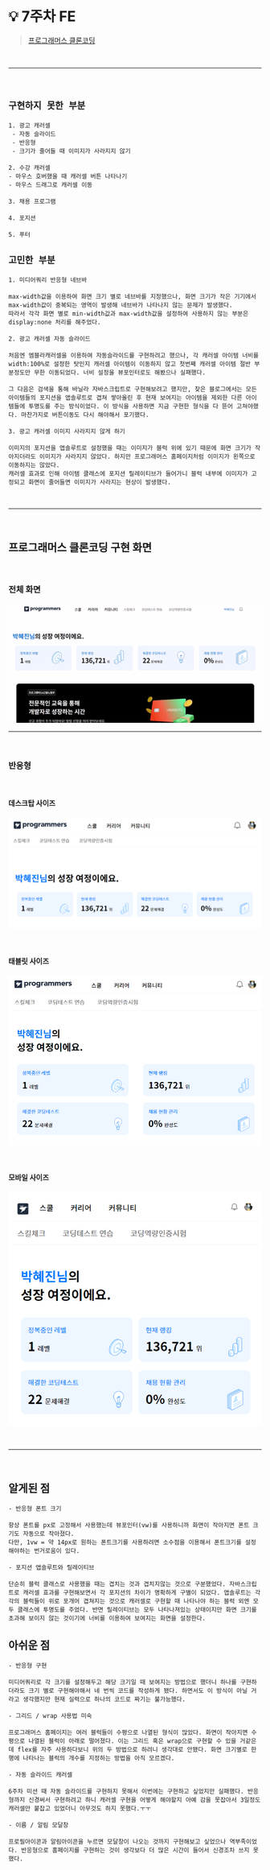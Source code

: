 # 💡 **7주차 FE**

> [프로그래머스 클론코딩](https://programmers.co.kr/?utm_source=google&utm_medium=cpc&utm_campaign=brand_prgms_pc&gclid=CjwKCAiAwomeBhBWEiwAM43YIJiHepkMDSrg1XtsQjWCyu3ik3_xxAnskof8VS_8SRKQRf2WzA9jNRoCrKMQAvD_BwE)
> 
> 
<br>
<hr>
<br>

## **`구현하지 못한 부분`**

    1. 광고 캐러셀 
     - 자동 슬라이드
     - 반응형
     - 크기가 줄어들 때 이미지가 사라지지 않기

    2. 수강 캐러셀
    - 마우스 호버했을 때 캐러셀 버튼 나타나기
    - 마우스 드래그로 캐러셀 이동

    3. 채용 프로그램

    4. 포지션

    5. 푸터


## **`고민한 부분`**
    1. 미디어쿼리 반응형 네브바

    max-width값을 이용하여 화면 크기 별로 네브바를 지정했으나, 화면 크기가 작은 기기에서 max-width값이 중복되는 영역이 발생해 네브바가 나타나지 않는 문제가 발생했다.
    따라서 각각 화면 별로 min-width값과 max-width값을 설정하여 사용하지 않는 부분은 display:none 처리를 해주었다.

    2. 광고 캐러셀 자동 슬라이드

    처음엔 엠블라캐러셀을 이용하여 자동슬라이드를 구현하려고 했으나, 각 캐러셀 아이템 너비를 width:100%로 설정한 탓인지 캐러셀 아이템이 이동하지 않고 첫번째 캐러셀 아이템 절반 부분정도만 무한 이동되었다. 너비 설정을 뷰포인터로도 해봤으나 실패했다.
    
    그 다음은 검색을 통해 바닐라 자바스크립트로 구현해보려고 했지만, 찾은 블로그에서는 모든 아이템들의 포지션을 앱솔루트로 겹쳐 쌓아올린 후 현재 보여지는 아이템을 제외한 다른 아이템들에 투명도를 주는 방식이었다. 이 방식을 사용하면 지금 구현한 형식을 다 뜯어 고쳐야했다. 마찬가지로 버튼이동도 다시 해야해서 포기했다.

    3. 광고 캐러셀 이미지 사라지지 않게 하기

    이미지의 포지션을 앱솔루트로 설정했을 때는 이미지가 블럭 위에 있기 때문에 화면 크기가 작아지더라도 이미지가 사라지지 않았다. 하지만 프로그래머스 홈페이지처럼 이미지가 왼쪽으로 이동하지는 않았다.
    캐러셀 효과로 인해 아이템 클래스에 포지션 릴레이티브가 들어가니 블럭 내부에 이미지가 고정되고 화면이 줄어들면 이미지가 사라지는 현상이 발생했다. 

<br>
<hr>
<br>

## 프로그래머스 클론코딩 구현 화면

<br>

### **전체 화면**

<img src="./desktop_size.gif">

<hr>
<br>

### **반응형**

<br>

#### **데스크탑 사이즈**
![데스크탑](./desktop_size.PNG)

<br>

#### **태블릿 사이즈**
![데스크탑](./tablet_size.PNG)

<br>

#### **모바일 사이즈**
![데스크탑](./mobile_size.PNG)

<br>
<hr>
<br>

## 알게된 점
    - 반응형 폰트 크기

    항상 폰트를 px로 고정해서 사용했는데 뷰포인터(vw)를 사용하니까 화면이 작아지면 폰트 크기도 자동으로 작아졌다.
    다만, 1vw = 약 14px로 원하는 폰트크기를 사용하려면 소수점을 이용해서 폰트크기를 설정해야하는 번거로움이 있다.

    - 포지션 앱솔루트와 릴레이티브

    단순히 블럭 클래스로 사용했을 때는 겹치는 것과 겹치지않는 것으로 구분했었다. 자바스크립트로 캐러셀 효과를 구현해보면서 각 포지션의 차이가 명확하게 구별이 되었다. 앱솔루트는 각각의 블럭들이 위로 포개어 겹쳐지는 것으로 캐러셀로 구현할 때 나타나야 하는 블럭 외엔 모두 클래스에 투명도를 주었다. 반면 릴레이티브는 모두 나타나져있는 상태이지만 화면 크기를 초과해 보이지 않는 것이기에 너비를 이용하여 보여지는 화면을 설정한다.


## 아쉬운 점
    - 반응형 구현

    미디어쿼리로 각 크기를 설정해두고 해당 크기일 때 보여지는 방법으로 했더니 하나를 구현하더라도 크기 별로 구현해야해서 네 번씩 코드를 작성하게 됐다. 하면서도 이 방식이 아닐 거라고 생각했지만 현재 실력으로 하나의 코드로 짜기는 불가능했다.

    - 그리드 / wrap 사용법 미숙

    프로그래머스 홈페이지는 여러 블럭들이 수평으로 나열된 형식이 많았다. 화면이 작아지면 수평으로 나열된 블럭이 아래로 떨어졌다. 이는 그리드 혹은 wrap으로 구현할 수 있을 거같은데 flex를 자주 사용하다보니 위의 두 방법으로 하려니 생각대로 안됐다. 화면 크기별로 한 행에 나타나는 블럭의 개수를 지정하는 방법을 아직 모르겠다.

    - 자동 슬라이드 캐러셀

    6주차 미션 때 자동 슬라이드를 구현하지 못해서 이번에는 구현하고 싶었지만 실패했다. 반응형까지 신경써서 구현하려고 하니 캐러셀 구현을 어떻게 해야할지 아예 감을 못잡아서 3일정도 캐러셀만 붙잡고 있었더니 아무것도 하지 못했다.ㅜㅜ

    - 이름 / 알림 모달창

    프로필아이콘과 알림아이콘을 누르면 모달창이 나오는 것까지 구현해보고 싶었으나 역부족이었다. 반응형으로 홈페이지를 구현하는 것이 생각보다 더 많은 시간이 들어서 신경조차 쓰지 못했다.